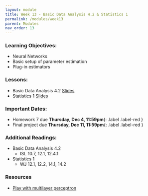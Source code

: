 ```yaml
---
layout: module
title: Week 13 - Basic Data Analysis 4.2 & Statistics 1
permalink: /modules/week13
parent: Modules
nav_order: 13
---
```


### Learning Objectives:
* Neural Networks
* Basic setup of parameter estimation
* Plug-in estimators


### Lessons:
* Basic Data Analysis 4.2 [Slides]()
* Statistics 1 [Slides]()

### Important Dates:
* Homework 7 due **Thursday, Dec 4, 11:59pm**{: .label .label-red }
* Final project due **Thursday, Dec 11, 11:59pm**{: .label .label-red }

### Additional Readings:
* Basic Data Analysis 4.2
    * ISL 10.7, 12.1, 12.4.1
* Statistics 1
    * WJ 12.1, 12.2, 14.1, 14.2

### Resources
* [Play with multilayer perceptron](https://playground.tensorflow.org/)

